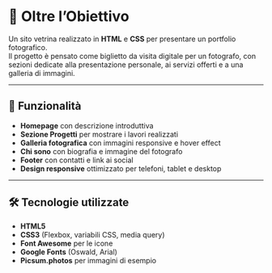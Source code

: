# 📸 Oltre l’Obiettivo

Un sito vetrina realizzato in **HTML** e **CSS** per presentare un portfolio fotografico.  
Il progetto è pensato come biglietto da visita digitale per un fotografo, con sezioni dedicate alla presentazione personale, ai servizi offerti e a una galleria di immagini.

---

## 🌟 Funzionalità
- **Homepage** con descrizione introduttiva
- **Sezione Progetti** per mostrare i lavori realizzati
- **Galleria fotografica** con immagini responsive e hover effect
- **Chi sono** con biografia e immagine del fotografo
- **Footer** con contatti e link ai social
- **Design responsive** ottimizzato per telefoni, tablet e desktop

---

## 🛠️ Tecnologie utilizzate
- **HTML5**  
- **CSS3** (Flexbox, variabili CSS, media query)  
- **Font Awesome** per le icone  
- **Google Fonts** (Oswald, Arial)  
- **Picsum.photos** per immagini di esempio  
